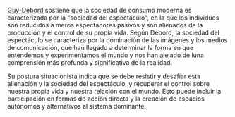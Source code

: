 [Guy-Debord](Guy-Debord) sostiene que la sociedad de consumo moderna es caracterizada por la "sociedad del espectáculo", en la que los individuos son reducidos a meros espectadores pasivos y son alienados de la producción y el control de su propia vida. Según Debord, la sociedad del espectáculo se caracteriza por la dominación de las imágenes y los medios de comunicación, que han llegado a determinar la forma en que entendemos y experimentamos el mundo y nos han alejado de luna comprensión más profunda y significativa de la realidad.

Su postura situacionista indica que se debe resistir y desafiar esta alienación y la sociedad del espectáculo, y recuperar el control sobre nuestra propia vida y nuestra relación con el mundo. Esto puede incluir la participación en formas de acción directa y la creación de espacios autónomos y alternativos al sistema dominante. 